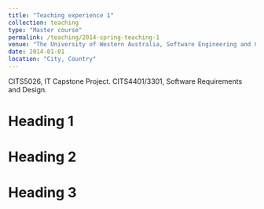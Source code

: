 ```yaml
---
title: "Teaching experience 1"
collection: teaching
type: "Master course"
permalink: /teaching/2014-spring-teaching-1
venue: "The University of Western Australia, Software Engineering and Computer Science"
date: 2014-01-01
location: "City, Country"
---
```


CITS5026, IT Capstone Project.
CITS4401/3301, Software Requirements and Design.

Heading 1
======

Heading 2
======

Heading 3
======

